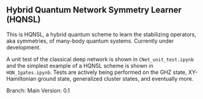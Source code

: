 ## Hybrid Quantum Network Symmetry Learner (HQNSL)
This is HQNSL, a hybrid quantum scheme to learn the stabilizing operators, aka symmetries, 
of many-body quantum systems. Currently under development.

A unit test of the classical deep network is shown in `CNet_unit_test.ipynb` and the simplest
example of a HQNSL scheme is shown in `HQN_1gates.ipynb`. Tests are actively being performed
on the GHZ state, XY-Hamiltonian ground state, generalized cluster states, and eventually more.

Branch: Main
Version: 0.1
